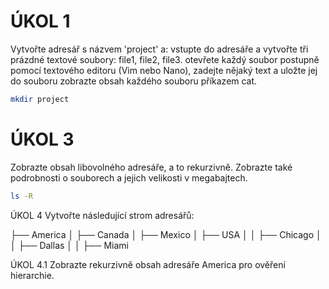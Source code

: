 # ÚKOL 1

Vytvořte adresář s názvem 'project' a:
vstupte do adresáře a vytvořte tři prázdné textové soubory: file1, file2, file3.
otevřete každý soubor postupně pomocí textového editoru (Vim nebo Nano),
zadejte nějaký text a uložte jej do souboru
zobrazte obsah každého souboru příkazem cat.
```bash
mkdir project
```

# ÚKOL 3
Zobrazte obsah libovolného adresáře, a to rekurzivně. Zobrazte také podrobnosti o souborech a jejich velikosti v megabajtech.
```bash
ls -R 
```


ÚKOL 4
Vytvořte následující strom adresářů:

├── America
│ ├── Canada
│ ├── Mexico
│ ├── USA
│ │ ├── Chicago
│ │ ├── Dallas
│ │ ├── Miami


ÚKOL 4.1
Zobrazte rekurzivně obsah adresáře America pro ověření hierarchie.